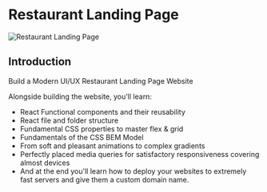 # Restaurant Landing Page

![Restaurant Landing Page](https://i.ibb.co/5jxBKpw/image.png)

## Introduction
Build a Modern UI/UX Restaurant Landing Page Website

Alongside building the website, you'll learn:

- React Functional components and their reusability
- React file and folder structure
- Fundamental CSS properties to master flex & grid
- Fundamentals of the CSS BEM Model
- From soft and pleasant animations to complex gradients
- Perfectly placed media queries for satisfactory responsiveness covering almost devices
- And at the end you'll learn how to deploy your websites to extremely fast servers and give them a custom domain name.
